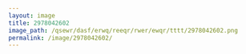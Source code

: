 ```yaml
---
layout: image
title: 2978042602
image_path: /qsewr/dasf/erwq/reeqr/rwer/ewqr/tttt/2978042602.png
permalink: /image/2978042602/
---
```

